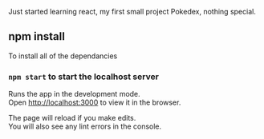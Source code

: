 Just started learning react, my first small project Pokedex, nothing special.

## npm install 

To install all of the dependancies

### `npm start` to start the localhost server

Runs the app in the development mode.<br>
Open [http://localhost:3000](http://localhost:3000) to view it in the browser.

The page will reload if you make edits.<br>
You will also see any lint errors in the console.

